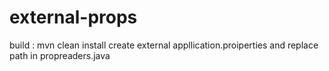 # external-props

build : mvn clean install
create external appllication.proiperties and replace path in propreaders.java
